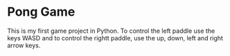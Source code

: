 # Pong Game
This is my first game project in Python. To control the left paddle use the keys WASD and to control the rightt paddle, use the up, down, left and right arrow keys. 
